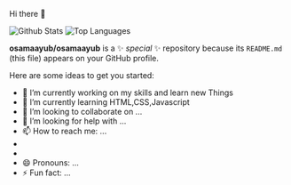 <p> Hi there 👋</p>

![Github Stats](https://github-readme-stats.vercel.app/api?username=osamaayub&count_private=true&show_icons=true&theme=radical)
![Top Languages](https://github-readme-stats.vercel.app/api/top-langs/?username=osamaayub&show_icons=true&theme=radical)


**osamaayub/osamaayub** is a ✨ _special_ ✨ repository because its `README.md` (this file) appears on your GitHub profile.

Here are some ideas to get you started:

- 🔭 I’m currently working on my skills and learn new Things
- 🌱 I’m currently learning HTML,CSS,Javascript
- 👯 I’m looking to collaborate on ...
- 🤔 I’m looking for help with ...
- 📫 How to reach me: ...
-
- 
- 😄 Pronouns: ...
- ⚡ Fun fact: ...

